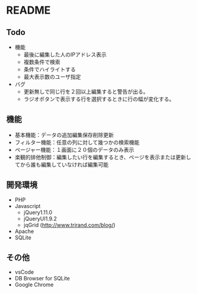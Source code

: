 # README

## Todo
+ 機能
	+ 最後に編集した人のIPアドレス表示
	+ 複数条件で検索
	+ 条件でハイライトする
	+ 最大表示数のユーザ指定
+ バグ
	+ 更新無しで同じ行を２回以上編集すると警告が出る。
	+ ラジオボタンで表示する行を選択するときに行の幅が変化する。

## 機能
+ 基本機能：データの追加編集保存削除更新
+ フィルター機能：任意の列に対して幾つかの検索機能
+ ページャー機能：１画面に２０個のデータのみ表示
+ 楽観的排他制御：編集したい行を編集するとき、ページを表示または更新してから誰も編集していなければ編集可能

## 開発環境
+ PHP
+ Javascript
	+ jQuery1.11.0
	+ jQueryUI1.9.2
	+ jqGrid (http://www.trirand.com/blog/)
+ Apache
+ SQLite


## その他
+ vsCode
+ DB Browser for SQLite
+ Google Chrome